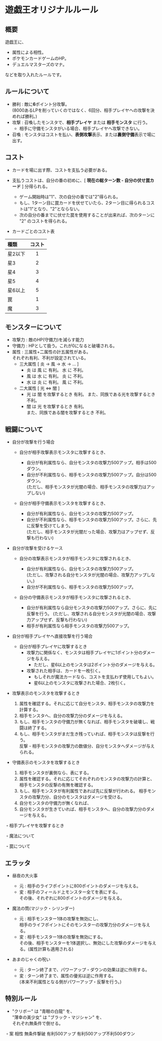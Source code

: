 # 遊戯王オリジナルルール

## 概要

遊戯王に、  
- 属性による相性。  
- ポケモンカードゲームのHP。  
- デュエルマスターズのマナ。  

などを取り入れたルールです。  
   
  
## ルールについて
- 勝利     :  敵に**6**ポイント分攻撃。  
             (8000あるLPを削っていくのではなく、6回分、相手プレイヤへの攻撃を決めれば勝利。)  
- 攻撃     :  召喚したモンスタで、**相手プレイヤ** または **相手モンスタ** に行う。  
   - 相手に守備モンスタがいる場合、相手プレイヤへ攻撃できない。
- 召喚     :  モンスタはコストを払い、**表側攻撃**表示、または**裏側守備**表示で場に出す。

## コスト
- カードを場に出す際、コストを支払う必要がある。
- 支払うコストは、自分の番の初めに、[ **現在の総ターン数 - 自分の伏せ罠カード** ] 分得られる。  
  - ゲーム開始時は"1"、次の自分の番では"2"得られる。
  - もし、1ターン目に罠カードを伏せていたら、2ターン目に得られるコストは"1"となり、"2"とならない。
  - 次の自分の番までに伏せた罠を使用することが出来れば、次のターンに "2" のコストを得られる。

- カードごとのコスト表

| 種類     | コスト |
|:-------- |:------:|
| 星2以下  |  1     |
| 星3      |  2     |
| 星4      |  3     |
| 星5      |  4     |
| 星6以上  |  5     |
| 罠       |  1     |
| 魔       |  3     |

## モンスターについて
- 攻撃力      :  敵のHP(守備力)を減らす能力
- 守備力      :  HPとして扱う。これが0になると破壊される。
- 属性        :  三属性+二属性の計五属性がある。  
                 それぞれ有利、不利が設定されている。  
  - 三大属性 [ 炎 → 風 → 水 → ... ]
    - 炎 は 風 に 有利。 水 に 不利。
    - 風 は 水 に 有利。 炎 に 不利。
    - 水 は 炎 に 有利。 風 に 不利。
  - 二大属性 [ 光 ⇔ 闇 ]
    - 光 は 闇 を攻撃するとき 有利。
      また、同族である光を攻撃するとき 不利。
    - 闇 は 光 を攻撃するとき 有利。  
      また、同族である闇を攻撃するとき 不利。

## 戦闘について
- 自分が攻撃を行う場合
  - 自分が相手攻撃表示モンスタに攻撃するとき、  
    - 自分が有利属性なら、自分モンスタの攻撃力500アップ。相手は500ダウン。
    - 自分が不利属性なら、相手モンスタの攻撃力500アップ。自分は500ダウン。  
      (ただし、相手モンスタが光闇の場合、相手モンスタの攻撃力はアップしない)
          
  - 自分が相手守備表示モンスタを攻撃するとき、
    - 自分が有利属性なら、自分モンスタの攻撃力500アップ。
    - 自分が不利属性なら、相手モンスタの攻撃力500アップ。さらに、先に反撃を受けてしまう。  
      (ただし、相手モンスタが光闇だった場合、攻撃力はアップせず、反撃も行わない)

- 自分が攻撃を受けるケース
  - 自分の攻撃表示モンスタが相手モンスタに攻撃されるとき、
    - 自分が有利属性なら、自分モンスタの攻撃力500アップ。  
      (ただし、攻撃される自分モンスタが光闇の場合、攻撃力アップしない。)
    - 自分が不利属性なら、相手モンスタの攻撃力500アップ。
        
  - 自分の守備表示モンスタが相手モンスタに攻撃されるとき、
    - 自分が有利属性なら自分モンスタの攻撃力500アップ。さらに、先に反撃を行う。
      (ただし、攻撃される自分モンスタが光闇の場合、攻撃力アップせず、反撃も行わない)
    - 相手が有利属性なら相手モンスタの攻撃力500アップ。
    
- 自分が相手プレイヤへ直接攻撃を行う場合
  - 自分が相手プレイヤに攻撃するとき
    - 攻撃力に関係なく、モンスタは相手プレイヤに1ポイント分のダメージを与える。  
      - ただし、星6以上のモンスタは2ポイント分のダメージを与える。
    - 攻撃された相手は、カードを一枚引く。
      - もしそれが魔法カードなら、コストを支払わず使用してもよい。
      - 星6以上のモンスタに攻撃された場合、2枚引く。

- 攻撃表示のモンスタを攻撃するとき
  1. 属性を確認する。それに応じて自分モンスタ、相手モンスタの攻撃力を計算する。
  2. 相手モンスタへ、自分の攻撃力分のダメージを与える。
  3. もし、相手モンスタの守備力が無くなれば、相手モンスタを破壊し、戦闘は終了する。
  4. もし、相手モンスタがまだ生き残っていれば、相手モンスタは反撃を行う。  
      反撃 - 相手モンスタの攻撃力の数値分、自分モンスタへダメージが与えられる。
    
- 守備表示のモンスタを攻撃するとき
  1. 相手モンスタが裏側なら、表にする。
  2. 属性を確認する。それに応じてそれぞれのモンスタの攻撃力の計算と、相手モンスタの反撃の有無を確認する。
  3. もし、相手モンスタが有利属性であれば先に反撃が行われる。
     相手モンスタの攻撃力分、自分のモンスタはダメージを受ける。
  4. 自分モンスタの守備力が無くなれば、
  5. 自分モンスタが生きていれば、相手モンスタへ、自分の攻撃力分のダメージを与える。
    
・相手プレイヤを攻撃するとき
                
                
・魔法について


・罠について

## エラッタ
- 昼夜の大火事
  - 元 : 相手のライフポイントに800ポイントのダメージを与える。
  - 変 : 相手のフィールド上モンスター全てを表にする。  
         その後、それぞれに800ポイントのダメージを与える。
        
- 魔法の筒(マジック・シリンダー)
  - 元 : 相手モンスター1体の攻撃を無効にし、  
         相手のライフポイントにそのモンスターの攻撃力分のダメージを与える。
  - 変 : 相手モンスター1体の攻撃を無効にする。  
         その後、相手モンスターを1体選択し、無効にした攻撃のダメージを与える。(属性計算も適用される)
             
- あまのじゃくの呪い
  - 元 : ターン終了まで、パワーアップ・ダウンの効果は逆に作用する。
  - 変 : ターン終了まで、属性の優劣は逆に作用する。  
         (本来不利属性となる側がパワーアップ・反撃を行う。)
             
## 特別ルール
- "クリボー" は "青眼の白龍" を、  
  "薄幸の美少女" は "ブラック・マジシャン" を、  
  それぞれ無条件で倒せる。
      

・案
    相性
        無条件撃破
        有利500アップ
        有利500アップ不利500ダウン
      
      